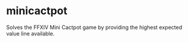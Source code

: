 # minicactpot
Solves the FFXIV Mini Cactpot game by providing the highest expected value line available.
